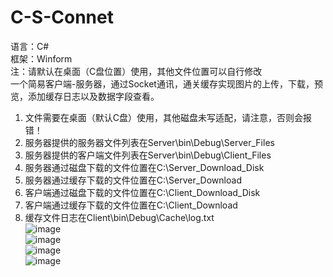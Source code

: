 # C-S-Connet
语言：C#  
框架：Winform  
注：请默认在桌面（C盘位置）使用，其他文件位置可以自行修改  
一个简易客户端-服务器，通过Socket通讯，通关缓存实现图片的上传，下载，预览，添加缓存日志以及数据字段查看。  
1.	文件需要在桌面（默认C盘）使用，其他磁盘未写适配，请注意，否则会报错！  
2.	服务器提供的服务器文件列表在Server\bin\Debug\Server_Files  
3.	服务器提供的客户端文件列表在Server\bin\Debug\Client_Files  
4.	服务器通过磁盘下载的文件位置在C:\Server_Download_Disk  
5.	服务器通过缓存下载的文件位置在C:\Server_Download  
6.	客户端通过磁盘下载的文件位置在C:\Client_Download_Disk  
7.	客户端通过缓存下载的文件位置在C:\Client_Download  
8.	缓存文件日志在Client\bin\Debug\Cache\log.txt  
![image](https://user-images.githubusercontent.com/30466608/226262167-e7990595-64a8-4802-960f-15d88f7eb513.png)  
![image](https://user-images.githubusercontent.com/30466608/229811968-cf9f6501-f155-4275-8800-dbe9c9f83212.png)  
![image](https://user-images.githubusercontent.com/30466608/229812344-01f6a2af-b0d5-4883-a9a0-a076fb595131.png)  
![image](https://user-images.githubusercontent.com/30466608/226262987-ed5fb9b4-18d0-491f-97df-f1cab5d5e8cd.png)
